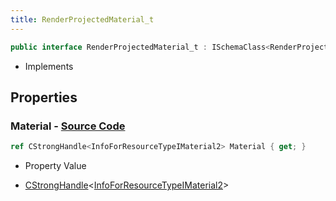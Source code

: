 ```yaml
---
title: RenderProjectedMaterial_t
---
```


```csharp
public interface RenderProjectedMaterial_t : ISchemaClass<RenderProjectedMaterial_t>, ISchemaField, ISchemaClass, INativeHandle
```

- Implements

## Properties

### **Material** - [Source Code](https://github.com/swiftly-solution/swiftlys2/blob/main/managed/src/SwiftlyS2.Generated/Schemas/Interfaces/RenderProjectedMaterial_t.cs#L16)

```csharp
ref CStrongHandle<InfoForResourceTypeIMaterial2> Material { get; }
```

- Property Value

- [CStrongHandle](/docs/api/shared/natives/cstronghandle-1)<[InfoForResourceTypeIMaterial2](/docs/api/shared/schemadefinitions/infoforresourcetypeimaterial2)>

